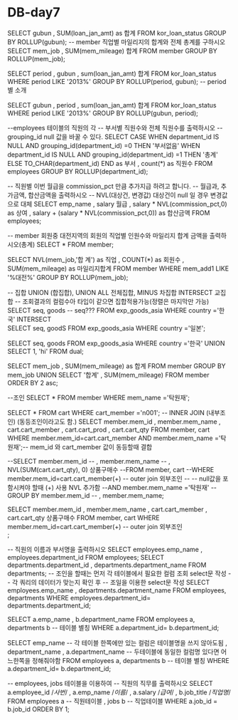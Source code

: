 # DB-day7
SELECT gubun
      , SUM(loan_jan_amt) as 합계
FROM kor_loan_status
GROUP BY ROLLUP(gubun);
-- member 직업별 마일리지의 합계와 전체 총계를 구하시오
SELECT mem_job
     , SUM(mem_mileage) 합계
FROM member
GROUP BY ROLLUP(mem_job);

SELECT period
     , gubun
     , sum(loan_jan_amt) 합계
FROM kor_loan_status
WHERE period LIKE '2013%'
GROUP BY ROLLUP(period, gubun); -- period별 소개


SELECT gubun
     , period
     , sum(loan_jan_amt) 합계
FROM kor_loan_status
WHERE period LIKE '2013%'
GROUP BY ROLLUP(gubun, period);

--employees 테이블의 직원의 각
-- 부서별 직원수와 전체 직원수를 출력하시오
-- grouping_id  null 값을 바꿀 수 있다.
SELECT CASE WHEN department_id IS NULL AND grouping_id(department_id) =0 THEN '부서없음'
            WHEN department_id IS NULL AND grouping_id(department_id) =1 THEN '총계'
            ELSE TO_CHAR(department_id)
            END as 부서
     , count(*) as  직원수
FROM employees
GROUP BY ROLLUP(department_id);

-- 직원별 이번 월급을 commission_pct 만큼 추가지급 하려고 합니다.
-- 월급과, 추가금액, 합산금액을 출력하시오
-- NVL(대상건, 변경값) 대상건이 null 일 경우 변경값으로 대체
SELECT emp_name
     , salary 월급
     , salary * NVL(commission_pct,0) as 상여
     , salary + (salary * NVL(commission_pct,0)) as 합산금액
FROM employees;

-- member 회원중 대전지역의 회원의 직업별 인원수와 마일리지 합계 금액을 출력하시오(총계)
SELECT *
FROM member;

SELECT NVL(mem_job,'합 계') as 직업
     , COUNT(*) as 회원수
     , SUM(mem_mileage) as 마일리지합계
FROM member
WHERE mem_add1 LIKE '%대전%'
GROUP BY ROLLUP(mem_job);

-- 집합 UNION (합집합), UNION ALL 전체집합, MINUS 차집합 INTERSECT 교집합
-- 조회결과의 컬럼수아 타입이 같으면 집합적용가능(정렬은 마지막만 가능)
SELECT seq, goods -- seq???
FROM exp_goods_asia
WHERE country ='한국'
INTERSECT  
SELECT seq, goodS
FROM exp_goods_asia
WHERE country ='일본';

SELECT seq, goods
FROM exp_goods_asia
WHERE country ='한국'
UNION
SELECT 1, 'hi'
FROM dual;

SELECT mem_job
     , SUM(mem_mileage) as 합계
FROM member
GROUP BY mem_job
UNION
SELECT '합계'
     , SUM(mem_mileage)
FROM member
ORDER BY 2 asc;

--조인
SELECT *
FROM member
WHERE mem_name ='탁원재';

SELECT *
FROM cart
WHERE cart_member ='n001';
-- INNER JOIN (내부조인) (동등조인이라고도 함.)
SELECT member.mem_id
     , member.mem_name
     , cart.cart_member
     , cart.cart_prod
     , cart.cart_qty
FROM member, cart
WHERE member.mem_id=cart.cart_member 
AND member.mem_name ='탁원재';-- mem_id 와 cart_member 값이 동등할때 결합

--SELECT member.mem_id
--     , member.mem_name
--     , NVL(SUM(cart.cart_qty), 0) 상품구매수
--FROM member, cart
--WHERE member.mem_id=cart.cart_member(+) -- outer join 외부조인
--                                        -- null값을 포함시켜야 할때 (+) 사용  NVL 추가함 
--AND member.mem_name ='탁원재'
--GROUP BY member.mem_id
--     , member.mem_name;

SELECT member.mem_id
     , member.mem_name
     , cart.cart_member
     , cart.cart_qty 상품구매수
FROM member, cart
WHERE member.mem_id=cart.cart_member(+) -- outer join 외부조인                     
;

-- 직원의 이름과 부서명을 출력하시오
SELECT employees.emp_name
     , employees.department_id
FROM employees;
SELECT departments.department_id
     , departments.department_name
FROM departments;
-- 조인을 할때는 먼저 각 테이블에서 필요한 컬럼 조회 select문 작성
-- 각 쿼리의 데이터가 맞는지 확인 후
-- 조일을 이용한 select문 작성
SELECT employees.emp_name
     , departments.department_name
FROM employees, departments
WHERE employees.department_id= departments.department_id;


SELECT a.emp_name 
     , b.department_name
FROM employees a, departments b -- 테이블 별칭
WHERE a.department_id= b.department_id;



SELECT emp_name -- 각 테이블 한쪽에만 있는 컬럼은 테이블명을 쓰지 않아도됨
     , department_name
     , a.department_name -- 두테이블에 동일한 컬럼명 있다면 어느한쪽을 정해줘야함
FROM employees a, departments b -- 테이블 별칭
WHERE a.department_id= b.department_id;


-- employees, jobs 테이블을 이용하여
-- 직원의 직무를 출력하시오
SELECT a.employee_id  /*사번*/
     , a.emp_name       /*이름*/
     , a.salary         /*급여*/
     , b.job_title          /*직업명*/
FROM employees a           -- 직원테이블
    , jobs b               -- 직업테이블
WHERE a.job_id = b.job_id
ORDER BY 1;
